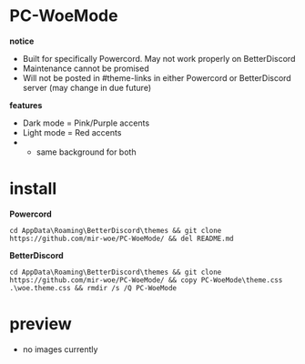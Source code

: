 # PC-WoeMode
<b> notice </b>
- Built for specifically Powercord. May not work properly on BetterDiscord
- Maintenance cannot be promised
- Will not be posted in #theme-links in either Powercord or BetterDiscord server (may change in due future)

<b> features </b>
- Dark mode = Pink/Purple accents
- Light mode = Red accents
- - same background for both

# install 
<b> Powercord </b>
```
cd AppData\Roaming\BetterDiscord\themes && git clone https://github.com/mir-woe/PC-WoeMode/ && del README.md
```
<b> BetterDiscord </b>
```
cd AppData\Roaming\BetterDiscord\themes && git clone https://github.com/mir-woe/PC-WoeMode/ && copy PC-WoeMode\theme.css .\woe.theme.css && rmdir /s /Q PC-WoeMode
```

# preview
- no images currently
